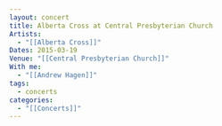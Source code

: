 ```yaml
---
layout: concert
title: Alberta Cross at Central Presbyterian Church
Artists:
  - "[[Alberta Cross]]"
Dates: 2015-03-19
Venue: "[[Central Presbyterian Church]]"
With me:
  - "[[Andrew Hagen]]"
tags:
  - concerts
categories:
  - "[[Concerts]]"
---
```

